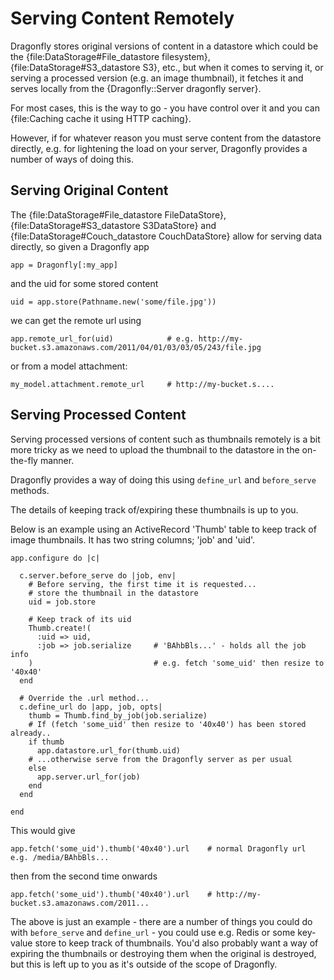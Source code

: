 Serving Content Remotely
========================

Dragonfly stores original versions of content in a datastore which could be the {file:DataStorage#File\_datastore filesystem},
{file:DataStorage#S3\_datastore S3}, etc., but when it comes to serving it, or serving a processed version
(e.g. an image thumbnail), it fetches it and serves locally from the {Dragonfly::Server dragonfly server}.

For most cases, this is the way to go - you have control over it and you can {file:Caching cache it using HTTP caching}.

However, if for whatever reason you must serve content from the datastore directly, e.g. for lightening the load on your server, Dragonfly
provides a number of ways of doing this.

Serving Original Content
------------------------
The {file:DataStorage#File\_datastore FileDataStore}, {file:DataStorage#S3\_datastore S3DataStore} and
{file:DataStorage#Couch\_datastore CouchDataStore} allow for serving data directly, so given a Dragonfly app

    app = Dragonfly[:my_app]

and the uid for some stored content

    uid = app.store(Pathname.new('some/file.jpg'))

we can get the remote url using

    app.remote_url_for(uid)            # e.g. http://my-bucket.s3.amazonaws.com/2011/04/01/03/03/05/243/file.jpg

or from a model attachment:

    my_model.attachment.remote_url     # http://my-bucket.s....

Serving Processed Content
-------------------------
Serving processed versions of content such as thumbnails remotely is a bit more tricky as we need to upload the thumbnail
to the datastore in the on-the-fly manner.

Dragonfly provides a way of doing this using `define_url` and `before_serve` methods.

The details of keeping track of/expiring these thumbnails is up to you.

Below is an example using an ActiveRecord 'Thumb' table to keep track of image thumbnails.
It has two string columns; 'job' and 'uid'.

    app.configure do |c|
  
      c.server.before_serve do |job, env|
        # Before serving, the first time it is requested...
        # store the thumbnail in the datastore
        uid = job.store
        
        # Keep track of its uid
        Thumb.create!(
          :uid => uid,
          :job => job.serialize     # 'BAhbBls...' - holds all the job info
        )                           # e.g. fetch 'some_uid' then resize to '40x40'
      end
  
      # Override the .url method...
      c.define_url do |app, job, opts|
        thumb = Thumb.find_by_job(job.serialize)
        # If (fetch 'some_uid' then resize to '40x40') has been stored already..
        if thumb
          app.datastore.url_for(thumb.uid)
        # ...otherwise serve from the Dragonfly server as per usual
        else
          app.server.url_for(job)
        end
      end
  
    end

This would give

    app.fetch('some_uid').thumb('40x40').url    # normal Dragonfly url e.g. /media/BAhbBls...
    
then from the second time onwards
    
    app.fetch('some_uid').thumb('40x40').url    # http://my-bucket.s3.amazonaws.com/2011...

The above is just an example - there are a number of things you could do with `before_serve` and `define_url` -
you could use e.g. Redis or some key-value store to keep track of thumbnails.
You'd also probably want a way of expiring the thumbnails or destroying them when the original is destroyed, but this
is left up to you as it's outside of the scope of Dragonfly.